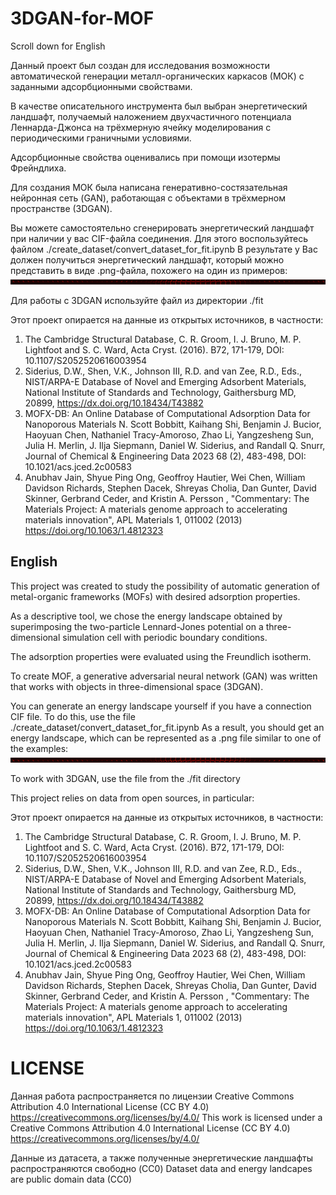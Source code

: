 # 3DGAN-for-MOF

Scroll down for English

Данный проект был создан для исследования возможности автоматической генерации металл-органических каркасов (МОК) с заданными адсорбционными свойствами.

В качестве описательного инструмента был выбран энергетический ландшафт, получаемый наложением двухчастичного потенциала Леннарда-Джонса на трёхмерную ячейку моделирования с периодическими граничными условиями.

Адсорбционные свойства оценивались при помощи изотермы Фрейндлиха.

Для создания МОК была написана генеративно-состязательная нейронная сеть (GAN), работающая с объектами в трёхмерном пространстве (3DGAN).

Вы можете самостоятельно сгенерировать энергетический ландшафт при наличии у вас CIF-файла соединения. Для этого воспользуйтесь файлом ./create_dataset/convert_dataset_for_fit.ipynb
В результате у Вас должен получиться энергетический ландшафт, который можно представить в виде .png-файла, похожего на один из примеров:
![example](./examples/0.png)

Для работы с 3DGAN используйте файл из директории ./fit

Этот проект опирается на данные из открытых источников, в частности:
1. The Cambridge Structural Database, C. R. Groom, I. J. Bruno, M. P. Lightfoot and S. C. Ward, Acta Cryst. (2016). B72, 171-179, DOI: 10.1107/S2052520616003954
2. Siderius, D.W., Shen, V.K., Johnson III, R.D. and van Zee, R.D., Eds., NIST/ARPA-E Database of Novel and Emerging Adsorbent Materials, National Institute of Standards and Technology, Gaithersburg MD, 20899, https://dx.doi.org/10.18434/T43882
3. MOFX-DB: An Online Database of Computational Adsorption Data for Nanoporous Materials
N. Scott Bobbitt, Kaihang Shi, Benjamin J. Bucior, Haoyuan Chen, Nathaniel Tracy-Amoroso, Zhao Li, Yangzesheng Sun, Julia H. Merlin, J. Ilja Siepmann, Daniel W. Siderius, and Randall Q. Snurr, Journal of Chemical & Engineering Data 2023 68 (2), 483-498, DOI: 10.1021/acs.jced.2c00583 
4. Anubhav Jain, Shyue Ping Ong, Geoffroy Hautier, Wei Chen, William Davidson Richards, Stephen Dacek, Shreyas Cholia, Dan Gunter, David Skinner, Gerbrand Ceder, and Kristin A. Persson , "Commentary: The Materials Project: A materials genome approach to accelerating materials innovation", APL Materials 1, 011002 (2013) https://doi.org/10.1063/1.4812323

## English

This project was created to study the possibility of automatic generation of metal-organic frameworks (MOFs) with desired adsorption properties.

As a descriptive tool, we chose the energy landscape obtained by superimposing the two-particle Lennard-Jones potential on a three-dimensional simulation cell with periodic boundary conditions.

The adsorption properties were evaluated using the Freundlich isotherm.

To create MOF, a generative adversarial neural network (GAN) was written that works with objects in three-dimensional space (3DGAN).


You can generate an energy landscape yourself if you have a connection CIF file. To do this, use the file ./create_dataset/convert_dataset_for_fit.ipynb
As a result, you should get an energy landscape, which can be represented as a .png file similar to one of the examples:
![example](./examples/1.png)

To work with 3DGAN, use the file from the ./fit directory

This project relies on data from open sources, in particular:

Этот проект опирается на данные из открытых источников, в частности:
1. The Cambridge Structural Database, C. R. Groom, I. J. Bruno, M. P. Lightfoot and S. C. Ward, Acta Cryst. (2016). B72, 171-179, DOI: 10.1107/S2052520616003954
2. Siderius, D.W., Shen, V.K., Johnson III, R.D. and van Zee, R.D., Eds., NIST/ARPA-E Database of Novel and Emerging Adsorbent Materials, National Institute of Standards and Technology, Gaithersburg MD, 20899, https://dx.doi.org/10.18434/T43882
3. MOFX-DB: An Online Database of Computational Adsorption Data for Nanoporous Materials
N. Scott Bobbitt, Kaihang Shi, Benjamin J. Bucior, Haoyuan Chen, Nathaniel Tracy-Amoroso, Zhao Li, Yangzesheng Sun, Julia H. Merlin, J. Ilja Siepmann, Daniel W. Siderius, and Randall Q. Snurr, Journal of Chemical & Engineering Data 2023 68 (2), 483-498, DOI: 10.1021/acs.jced.2c00583 
4. Anubhav Jain, Shyue Ping Ong, Geoffroy Hautier, Wei Chen, William Davidson Richards, Stephen Dacek, Shreyas Cholia, Dan Gunter, David Skinner, Gerbrand Ceder, and Kristin A. Persson , "Commentary: The Materials Project: A materials genome approach to accelerating materials innovation", APL Materials 1, 011002 (2013) https://doi.org/10.1063/1.4812323






# LICENSE

Данная работа распространяется по лицензии Creative Commons Attribution 4.0 International License (CC BY 4.0) https://creativecommons.org/licenses/by/4.0/
This work is licensed under a Creative Commons Attribution 4.0 International License (CC BY 4.0) https://creativecommons.org/licenses/by/4.0/

Данные из датасета, а также полученные энергетические ландшафты распространяются свободно (CC0)
Dataset data and energy landcapes are public domain data (CC0)
